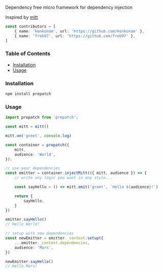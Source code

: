 Dependency free micro framework for dependency injection

Inspired by [mitt](https://github.com/developit/mitt)
```ts
const contributors = [
    { name: 'konkonam', url: 'https://github.com/konkonam' },
    { name: 'freb97', url: 'https://github.com/freb97' },
]
```

### Table of Contents
- [Installation](#installation)
- [Usage](#usage)

### Installation
```sh
npm install prepatch
```

### Usage
```ts
import prepatch from 'prepatch';

const mitt = mitt()

mitt.on('greet', console.log)

const container = prepatch({
    mitt,
    audience: 'World',
});

// use your dependencies
const emitter = container.injectMitt(({ mitt, audience }) => {
    // write any logic you want in any style...

    const sayHello = () => mitt.emit('greet', `Hello ${audience}!`)

    return {
        sayHello,
    }
})

emitter.sayHello()
// Hello World!

// setup with new dependencies
const newEmitter = emitter._context.setup({
    ...emitter._context.dependencies,
    audience: 'Mars',
})

newEmitter.sayHello()
// Hello Mars!
```
